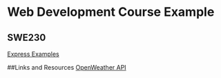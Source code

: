 # Web Development Course Example
## SWE230
[Express Examples](https://github.com/essam-eliwa/express)

##Links and Resources
[OpenWeather API](https://openweathermap.org/)

